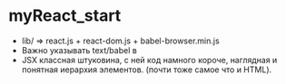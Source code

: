 # myReact_start

* lib/ => react.js + react-dom.js + babel-browser.min.js
* Важно указывать text/babel в <script src="app.jsx" type="text/babel"></script>
* JSX классная штуковина, с ней код намного короче, наглядная и понятная иерархия элементов. (почти тоже самое что и HTML).
